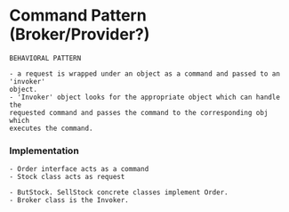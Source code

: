 # Command Pattern (Broker/Provider?)

    BEHAVIORAL PATTERN
    
    - a request is wrapped under an object as a command and passed to an 'invoker' 
    object. 
    - 'Invoker' object looks for the appropriate object which can handle the 
    requested command and passes the command to the corresponding obj which
    executes the command. 
    
### Implementation

    - Order interface acts as a command
    - Stock class acts as request
   
    - ButStock. SellStock concrete classes implement Order. 
    - Broker class is the Invoker.
    
